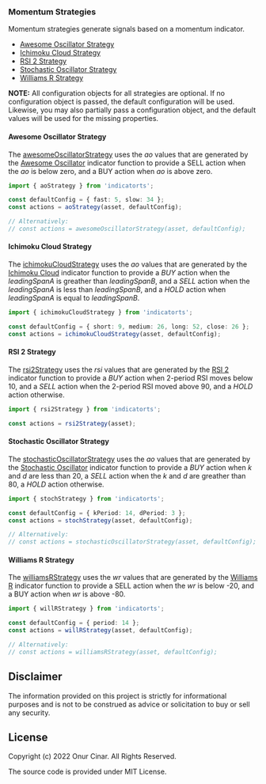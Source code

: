 ### Momentum Strategies

Momentum strategies generate signals based on a momentum indicator.

- [Awesome Oscillator Strategy](#awesome-oscillator-strategy)
- [Ichimoku Cloud Strategy](#ichimoku-cloud-strategy)
- [RSI 2 Strategy](#rsi-2-strategy)
- [Stochastic Oscillator Strategy](#stochastic-oscillator-strategy)
- [Williams R Strategy](#williams-r-strategy)

**NOTE:** All configuration objects for all strategies are optional. If no configuration object is passed, the default configuration will be used. Likewise, you may also partially pass a configuration object, and the default values will be used for the missing properties.

#### Awesome Oscillator Strategy

The [awesomeOscillatorStrategy](./awesomeOscillatorStrategy.ts) uses the _ao_ values that are generated by the [Awesome Oscillator](../../indicator/momentum/index.md#awesome-oscillator) indicator function to provide a SELL action when the _ao_ is below zero, and a BUY action when _ao_ is above zero.

```TypeScript
import { aoStrategy } from 'indicatorts';

const defaultConfig = { fast: 5, slow: 34 };
const actions = aoStrategy(asset, defaultConfig);

// Alternatively:
// const actions = awesomeOscillatorStrategy(asset, defaultConfig);
```

#### Ichimoku Cloud Strategy

The [ichimokuCloudStrategy](./ichimokuCloudStrategy.ts) uses the _ao_ values that are generated by the [Ichimoku Cloud](../../indicator/momentum/index.md#ichimoku-cloud) indicator function to provide a _BUY_ action when the _leadingSpanA_ is greather than _leadingSpanB_, and a _SELL_ action when the _leadingSpanA_ is less than _leadingSpanB_, and a _HOLD_ action when _leadingSpanA_ is equal to _leadingSpanB_.

```TypeScript
import { ichimokuCloudStrategy } from 'indicatorts';

const defaultConfig = { short: 9, medium: 26, long: 52, close: 26 };
const actions = ichimokuCloudStrategy(asset, defaultConfig);
```

#### RSI 2 Strategy

The [rsi2Strategy](./rsi2Strategy.ts) uses the _rsi_ values that are generated by the [RSI 2](../../indicator/momentum/index.md#rsi-2) indicator function to provide a _BUY_ action when 2-period RSI moves below 10, and a _SELL_ action when the 2-period RSI moved above 90, and a _HOLD_ action otherwise.

```TypeScript
import { rsi2Strategy } from 'indicatorts';

const actions = rsi2Strategy(asset);
```

#### Stochastic Oscillator Strategy

The [stochasticOscillatorStrategy](./ichimokuCloudStrategy.ts) uses the _ao_ values that are generated by the [Stochastic Oscillator](../../indicator/momentum/index.md#stochastic-oscillator) indicator function to provide a _BUY_ action when _k_ and _d_ are less than 20, a _SELL_ action when the _k_ and _d_ are greather than 80, a _HOLD_ action otherwise.

```TypeScript
import { stochStrategy } from 'indicatorts';

const defaultConfig = { kPeriod: 14, dPeriod: 3 };
const actions = stochStrategy(asset, defaultConfig);

// Alternatively:
// const actions = stochasticOscillatorStrategy(asset, defaultConfig);
```

#### Williams R Strategy

The [williamsRStrategy](./williamsRStrategy.ts) uses the _wr_ values that are generated by the [Williams R](../../indicator/momentum/index.md#williams-r) indicator function to provide a SELL action when the _wr_ is below -20, and a BUY action when _wr_ is above -80.

```TypeScript
import { willRStrategy } from 'indicatorts';

const defaultConfig = { period: 14 };
const actions = willRStrategy(asset, defaultConfig);

// Alternatively:
// const actions = williamsRStrategy(asset, defaultConfig);
```

## Disclaimer

The information provided on this project is strictly for informational purposes and is not to be construed as advice or solicitation to buy or sell any security.

## License

Copyright (c) 2022 Onur Cinar. All Rights Reserved.

The source code is provided under MIT License.

